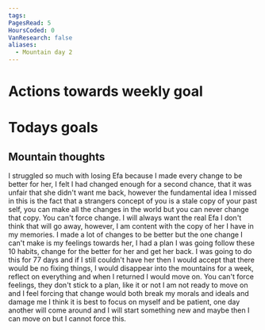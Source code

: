 ```yaml
---
tags: 
PagesRead: 5
HoursCoded: 0
VanResearch: false
aliases:
  - Mountain day 2
---
```

# Actions towards weekly goal
# Todays goals
## Mountain thoughts 
I struggled so much with losing Efa because I made every change to be better for her, I felt I had changed enough for a second chance, that it was unfair that she didn't want me back, however the fundamental idea I missed in this is the fact that a strangers concept of you is a stale copy of your past self, you can make all the changes in the world but you can never change that copy. You can't force change. I will always want the real Efa I don't think that will go away, however, I am content with the copy of her I have in my memories. I made a lot of changes to be better but the one change I can't make is my feelings towards her, I had a plan I was going follow these 10 habits, change for the better for her and get her back. I was going to do this for 77 days and if I still couldn't have her then I would accept that there would be no fixing things, I would disappear into the mountains for a week, reflect on everything and when I returned I would move on. You can't force feelings, they don't stick to a plan, like it or not I am not ready to move on and I feel forcing that change would both break my morals and ideals and damage me I think it is best to focus on myself and be patient, one day another will come around and I will start something new and maybe then I can move on but I cannot force this.